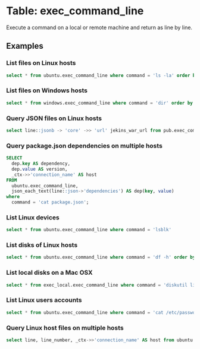 # Table: exec_command_line

Execute a command on a local or remote machine and return as line by line.

## Examples

### List files on Linux hosts

```sql
select * from ubuntu.exec_command_line where command = 'ls -la' order by _ctx ->> 'connection_name', line_number
```

### List files on Windows hosts

```sql
select * from windows.exec_command_line where command = 'dir' order by _ctx ->> 'connection_name', line_number
```

### Query JSON files on Linux hosts

```sql
select line::jsonb -> 'core' ->> 'url' jekins_war_url from pub.exec_command_line where command = 'cat jenkins-default.json'
```

### Query package.json dependencies on multiple hosts

```sql
SELECT
  dep.key AS dependency,
  dep.value AS version,
  _ctx->>'connection_name' AS host
FROM
  ubuntu.exec_command_line,
  json_each_text(line::json->'dependencies') AS dep(key, value)
where
  command = 'cat package.json';
```

### List Linux devices

```sql
select * from ubuntu.exec_command_line where command = 'lsblk'
```

### List disks of Linux hosts

```sql
select * from ubuntu.exec_command_line where command = 'df -h' order by _ctx ->> 'connection_name', line_number
```

### List local disks on a Mac OSX

```sql
select * from exec_local.exec_command_line where command = 'diskutil list' order by line_number
```

### List Linux users accounts

```sql
select * from ubuntu.exec_command_line where command = 'cat /etc/passwd' order by _ctx ->> 'connection_name', line_number
```

### Query Linux host files on multiple hosts

```sql
select line, line_number, _ctx->>'connection_name' AS host from ubuntu.exec_command_line where command = 'cat /etc/hosts' order by _ctx ->> 'connection_name', line_number
```
